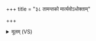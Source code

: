 +++
title = "३८ तामन्तको मार्त्यवोऽधोक्ताम्"

+++
<details><summary>मूलम् (VS)</summary>

तामन्त॑को मार्त्य॒वोऽधो॒क्तां स्व॒धामे॒वाधो॑क्।
</details>